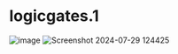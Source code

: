 # logicgates.1
![image](https://github.com/user-attachments/assets/a4d48c61-1d6f-45ce-8b26-f3649cf62789)
![Screenshot 2024-07-29 124425](https://github.com/user-attachments/assets/af22799d-3fd9-430f-b086-393510cd61d6)
